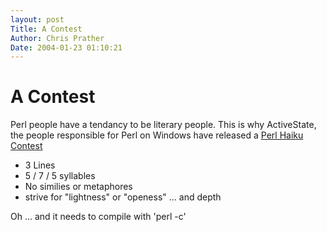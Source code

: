 ```yaml
---
layout: post
Title: A Contest  
Author: Chris Prather
Date: 2004-01-23 01:10:21
---
```


# A Contest
Perl people have a tendancy to be literary people. This is why ActiveState, the people responsible for Perl on Windows have released a
<a title="ActiveState - Corporate - Perl Haiku Contest" href="http://activestate.com/Corporate/PerlHaiku/">Perl Haiku Contest</a>

<ul>
<li>3 Lines
<li>5 / 7 / 5 syllables
<li> No similies or metaphores
<li> strive for "lightness" or "openess" ... and depth
</ul>

Oh ... and it needs to compile with 'perl -c' 



